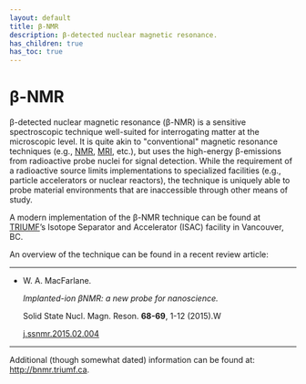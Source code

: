 ```yaml
---
layout: default
title: β-NMR
description: β-detected nuclear magnetic resonance.
has_children: true
has_toc: true
---
```


# β-NMR

β-detected nuclear magnetic resonance (β-NMR) is a sensitive spectroscopic
technique well-suited for interrogating matter at the microscopic level.
It is quite akin to "conventional" magnetic resonance techniques
(e.g., [NMR], [MRI], etc.),
but uses the high-energy β-emissions from
radioactive probe nuclei for signal detection.
While the requirement of a radioactive source limits implementations
to specialized facilities (e.g., particle accelerators or nuclear reactors),
the technique is uniquely able to probe material environments
that are inaccessible through other means of study.

A modern implementation of the β-NMR technique can be found at
[TRIUMF]’s Isotope Separator and Accelerator (ISAC) facility in Vancouver, BC.

An overview of the technique can be found in a recent review article:

---

<ul>
  <li>
    <p>W. A. MacFarlane.</p>
    <p><i>Implanted-ion βNMR: a new probe for nanoscience.</i></p>
    <p>Solid State Nucl. Magn. Reson. <b>68-69</b>, 1-12 (2015).W</p>
    <p>
      <i class="ai ai-doi"></i>
      <a href="https://doi.org/10.1016/j.ssnmr.2015.02.004">j.ssnmr.2015.02.004</a>
    </p>
  </li>
</ul>

---

Additional (though somewhat dated) information can be found at:
<http://bnmr.triumf.ca>.

[MRI]: https://en.wikipedia.org/wiki/Magnetic_resonance_imaging
[NMR]: https://en.wikipedia.org/wiki/Nuclear_magnetic_resonance
[TRIUMF]: https://www.triumf.ca/
